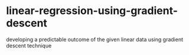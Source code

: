 # linear-regression-using-gradient-descent
developing a predictable outcome of the given linear data using gradient descent technique
